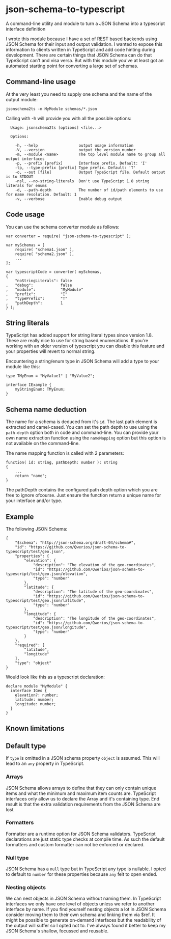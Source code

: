 # json-schema-to-typescript
A command-line utility and module to turn a JSON Schema into a typescript interface definition

I wrote this module because I have a set of REST based backends using JSON Schema for their input and output validation.
I wanted to expose this information to clients written in TypeScript and add code hinting during development.
There are certain things that JSON Schema can do that TypeScript can't and visa versa.
But with this module you've at least got an automated starting point for converting a large set of schemas.

## Command-line usage
At the very least you need to supply one schema and the name of the output module:
```
jsonschema2ts -m MyModule schemas/*.json
```

Calling with -h will provide you with all the possible options:
```
  Usage: jsonschema2ts [options] <file...>

  Options:

    -h, --help                  output usage information
    -V, --version               output the version number
    -m, --module <name>         The top level module name to group all output interfaces
    -p, --prefix [prefix]       Interface prefix. Default: 'I'
    -tp, --type-prefix [prefix] Type prefix. Default: 'T'
    -o, --out [file]            Output TypeScript file. Default output is to STDOUT
    -nsl, --no-string-literals  Don't use TypeScript 1.8 string literals for enums
    -d, --path-depth            The number of id/path elements to use for name resolution. Default: 1
    -v, --verbose               Enable debug output
```

## Code usage
You can use the schema converter module as follows:

```
var converter = require( "json-schema-to-typescript" );

var mySchemas = [
    require( "schema1.json" ),
    require( "schema2.json" ),
    ...
];

var typescriptCode = converter( mySchemas,
{
    "noStringLiterals": false
,   "debug":            false
,   "module":           "MyModule"
,   "prefix":           "I"
,   "typePrefix":       "T"
,   "pathDepth":        1
} );
```

## String literals
TypeScript has added support for string literal types since version 1.8. These are really nice to use for string based enumerations.
If you're working with an older version of typescript you can disable this feature and your properties will revert to normal string.

Encountering a string/enum type in JSON Schema will add a type to your module like this:
```
type TMyEnum = "MyValue1" | "MyValue2";

interface IExample {
    myStringEnum: TMyEnum;
}
```

## Schema name deduction
The name for a schema is deduced from it's `id`. The last path element is extracted and camel-cased.
You can set the path depth to use using the `path-depth` option both in code and command-line.
You can provide your own name extraction function using the `nameMapping` option but this option is not available on the command-line.

The name mapping function is called with 2 parameters:
```
function( id: string, pathDepth: number ): string
{
    ...
    return "name";
}
```
The pathDepth contains the configured path depth option which you are free to ignore ofcourse.
Just ensure the function return a unique name for your interface and/or type.

## Example
The following JSON Schema:
```
{
    "$schema": "http://json-schema.org/draft-04/schema#",
    "id": "https://github.com/Qwerios/json-schema-to-typescript/test/geo.json",
    "properties": {
        "elevation": {
            "description": "The elevation of the geo-coordinates",
            "id": "https://github.com/Qwerios/json-schema-to-typescript/test/geo.json/elevation",
            "type": "number"
        },
        "latitude": {
            "description": "The latitude of the geo-coordinates",
            "id": "https://github.com/Qwerios/json-schema-to-typescript/test/geo.json/latitude",
            "type": "number"
        },
        "longitude": {
            "description": "The longitude of the geo-coordinates",
            "id": "https://github.com/Qwerios/json-schema-to-typescript/test/geo.json/longitude",
            "type": "number"
        }
    },
    "required": [
        "latitude",
        "longitude"
    ],
    "type": "object"
}
```

Would look like this as a typescript declaration:
```
declare module "MyModule" {
  interface IGeo {
    elevation?: number;
    latitude: number;
    longitude: number;
  }
}
```

## Known limitations
## Default type
If `type` is omitted in a JSON schema property `object` is assumed. This will lead to an `any` property in TypeScript.

### Arrays
JSON Schema allows arrays to define that they can only contain unique items and what the minimum and maximum item counts are.
TypeScript interfaces only allow us to declare the Array and it's containing type.
End result is that the extra validation requirements from the JSON Schema are lost

### Formatters
Formatter are a runtime option for JSON Schema validators. TypeScript declarations are just static type checks at compile time.
As such the default formatters and custom formatter can not be enforced or declared.

### Null type
JSON Schema has a `null` type but in TypeScript any type is nullable.
I opted to default to `number` for these properties because `any` felt to open ended.

### Nesting objects
We can nest objects in JSON Schema without naming them.
In TypeScript interfaces we only have one level of objects unless we refer to another interface by name.
If you find yourself nesting objects a lot in JSON Schema consider moving them to their own schema and linking them via $ref.
It might be possible to generate on-demand interfaces but the readability of the output will suffer so I opted not to.
I've always found it better to keep my JSON Schema's shallow, focussed and reusable.

